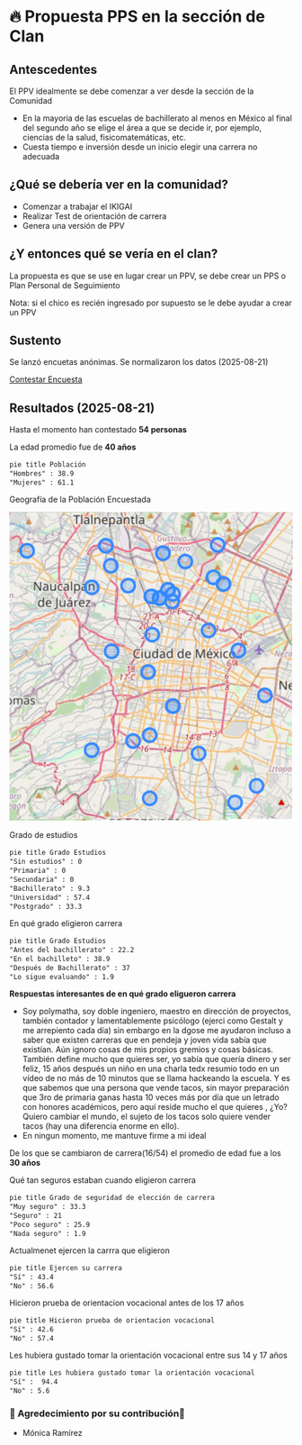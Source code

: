#  🔥 Propuesta PPS en la sección de Clan

## Antescedentes

El PPV idealmente se debe comenzar a ver desde la sección de la Comunidad 

- En la mayoria de las escuelas de bachillerato al menos en México al final del segundo año se elige el área a que se decide ir, por ejemplo, ciencias de la salud, fisicomatemáticas, etc.
- Cuesta tiempo e inversión desde un inicio elegir una carrera no adecuada

## ¿Qué se debería ver en la comunidad?

- Comenzar a trabajar el IKIGAI
- Realizar Test de orientación de carrera
- Genera una versión de PPV

## ¿Y entonces qué se vería en el clan?

La propuesta es que se use en lugar crear un PPV, se debe crear un PPS o Plan Personal de Seguimiento

Nota: si el chico es recién ingresado por supuesto se le debe ayudar a crear un PPV


## Sustento

Se lanzó encuetas anónimas. Se normalizaron los datos (2025-08-21)


[Contestar Encuesta](https://docs.google.com/forms/d/1dDKZVk_P4YmnLEzyHmwG5qFOwgsKDYPIOzGSCwMJSP0/preview)

## Resultados (2025-08-21)

Hasta el momento han contestado **54 personas**

La edad promedio fue de **40 años**

```mermaid
pie title Población
"Hombres" : 38.9
"Mujeres" : 61.1
```
Geografía de la Población Encuestada

![Geografía de la Población Encuestada](img/poblacion.png)

Grado de estudios
```mermaid
pie title Grado Estudios
"Sin estudios" : 0
"Primaria" : 0
"Secundaria" : 0
"Bachillerato" : 9.3
"Universidad" : 57.4
"Postgrado" : 33.3
```

En qué grado eligieron carrera
```mermaid
pie title Grado Estudios
"Antes del bachillerato" : 22.2
"En el bachilleto" : 38.9
"Después de Bachillerato" : 37
"Lo sigue evaluando" : 1.9
```
**Respuestas interesantes de en qué grado eligueron carrera**

- Soy polymatha, soy doble ingeniero, maestro en dirección de proyectos, también contador y lamentablemente psicólogo (ejerci como Gestalt y me arrepiento cada día) sin embargo en la dgose me ayudaron incluso a saber que existen carreras que en pendeja y joven vida sabía que existían. Aún ignoro cosas de mis propios gremios y cosas básicas. También define mucho que quieres ser, yo sabía que quería dinero y ser feliz, 15 años después un niño en una charla tedx resumio todo en un vídeo de no más de 10 minutos que se llama hackeando la escuela. Y es que sabemos que una persona que vende tacos, sin mayor preparación que 3ro de primaria ganas hasta 10 veces más por día que un letrado con honores académicos, pero aquí reside mucho el que quieres , ¿Yo? Quiero cambiar el mundo, el sujeto de los tacos solo quiere vender tacos (hay una diferencia enorme en ello).
- En ningun momento, me mantuve firme a mi ideal

De los que se cambiaron de carrera(16/54) el promedio de edad fue a los **30 años**

Qué tan seguros estaban cuando eligieron carrera
```mermaid
pie title Grado de seguridad de elección de carrera
"Muy seguro" : 33.3
"Seguro" : 21
"Poco seguro" : 25.9
"Nada seguro" : 1.9
```

Actualmenet ejercen la carrra que eligieron
```mermaid
pie title Ejercen su carrera
"Sí" : 43.4
"No" : 56.6
```

Hicieron prueba de orientacion vocacional antes de los 17 años
```mermaid
pie title Hicieron prueba de orientacion vocacional
"Sí" : 42.6
"No" : 57.4
```

Les hubiera gustado tomar la orientación vocacional entre sus 14 y 17 años
```mermaid
pie title Les hubiera gustado tomar la orientación vocacional
"Sí" :  94.4
"No" : 5.6
```


### 👏 Agredecimiento por su contribución👏

- Mónica Ramírez